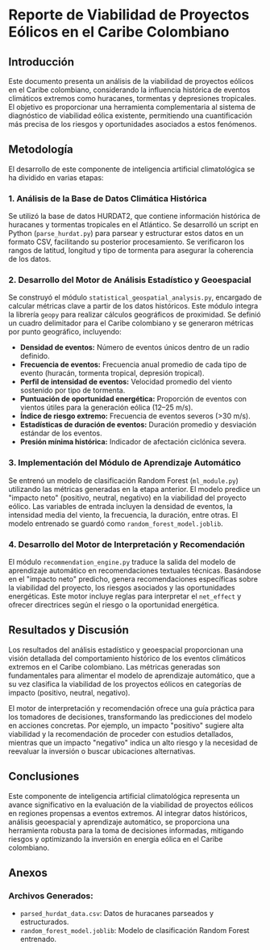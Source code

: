 # Reporte de Viabilidad de Proyectos Eólicos en el Caribe Colombiano

## Introducción

Este documento presenta un análisis de la viabilidad de proyectos eólicos en el Caribe colombiano, considerando la influencia histórica de eventos climáticos extremos como huracanes, tormentas y depresiones tropicales. El objetivo es proporcionar una herramienta complementaria al sistema de diagnóstico de viabilidad eólica existente, permitiendo una cuantificación más precisa de los riesgos y oportunidades asociados a estos fenómenos.

## Metodología

El desarrollo de este componente de inteligencia artificial climatológica se ha dividido en varias etapas:

### 1. Análisis de la Base de Datos Climática Histórica

Se utilizó la base de datos HURDAT2, que contiene información histórica de huracanes y tormentas tropicales en el Atlántico. Se desarrolló un script en Python (`parse_hurdat.py`) para parsear y estructurar estos datos en un formato CSV, facilitando su posterior procesamiento. Se verificaron los rangos de latitud, longitud y tipo de tormenta para asegurar la coherencia de los datos.

### 2. Desarrollo del Motor de Análisis Estadístico y Geoespacial

Se construyó el módulo `statistical_geospatial_analysis.py`, encargado de calcular métricas clave a partir de los datos históricos. Este módulo integra la librería `geopy` para realizar cálculos geográficos de proximidad. Se definió un cuadro delimitador para el Caribe colombiano y se generaron métricas por punto geográfico, incluyendo:

*   **Densidad de eventos:** Número de eventos únicos dentro de un radio definido.
*   **Frecuencia de eventos:** Frecuencia anual promedio de cada tipo de evento (huracán, tormenta tropical, depresión tropical).
*   **Perfil de intensidad de eventos:** Velocidad promedio del viento sostenido por tipo de tormenta.
*   **Puntuación de oportunidad energética:** Proporción de eventos con vientos útiles para la generación eólica (12–25 m/s).
*   **Índice de riesgo extremo:** Frecuencia de eventos severos (>30 m/s).
*   **Estadísticas de duración de eventos:** Duración promedio y desviación estándar de los eventos.
*   **Presión mínima histórica:** Indicador de afectación ciclónica severa.

### 3. Implementación del Módulo de Aprendizaje Automático

Se entrenó un modelo de clasificación Random Forest (`ml_module.py`) utilizando las métricas generadas en la etapa anterior. El modelo predice un "impacto neto" (positivo, neutral, negativo) en la viabilidad del proyecto eólico. Las variables de entrada incluyen la densidad de eventos, la intensidad media del viento, la frecuencia, la duración, entre otras. El modelo entrenado se guardó como `random_forest_model.joblib`.

### 4. Desarrollo del Motor de Interpretación y Recomendación

El módulo `recommendation_engine.py` traduce la salida del modelo de aprendizaje automático en recomendaciones textuales técnicas. Basándose en el "impacto neto" predicho, genera recomendaciones específicas sobre la viabilidad del proyecto, los riesgos asociados y las oportunidades energéticas. Este motor incluye reglas para interpretar el `net_effect` y ofrecer directrices según el riesgo o la oportunidad energética.

## Resultados y Discusión

Los resultados del análisis estadístico y geoespacial proporcionan una visión detallada del comportamiento histórico de los eventos climáticos extremos en el Caribe colombiano. Las métricas generadas son fundamentales para alimentar el modelo de aprendizaje automático, que a su vez clasifica la viabilidad de los proyectos eólicos en categorías de impacto (positivo, neutral, negativo).

El motor de interpretación y recomendación ofrece una guía práctica para los tomadores de decisiones, transformando las predicciones del modelo en acciones concretas. Por ejemplo, un impacto "positivo" sugiere alta viabilidad y la recomendación de proceder con estudios detallados, mientras que un impacto "negativo" indica un alto riesgo y la necesidad de reevaluar la inversión o buscar ubicaciones alternativas.

## Conclusiones

Este componente de inteligencia artificial climatológica representa un avance significativo en la evaluación de la viabilidad de proyectos eólicos en regiones propensas a eventos extremos. Al integrar datos históricos, análisis geoespacial y aprendizaje automático, se proporciona una herramienta robusta para la toma de decisiones informadas, mitigando riesgos y optimizando la inversión en energía eólica en el Caribe colombiano.

## Anexos

### Archivos Generados:

*   `parsed_hurdat_data.csv`: Datos de huracanes parseados y estructurados.
*   `random_forest_model.joblib`: Modelo de clasificación Random Forest entrenado.



